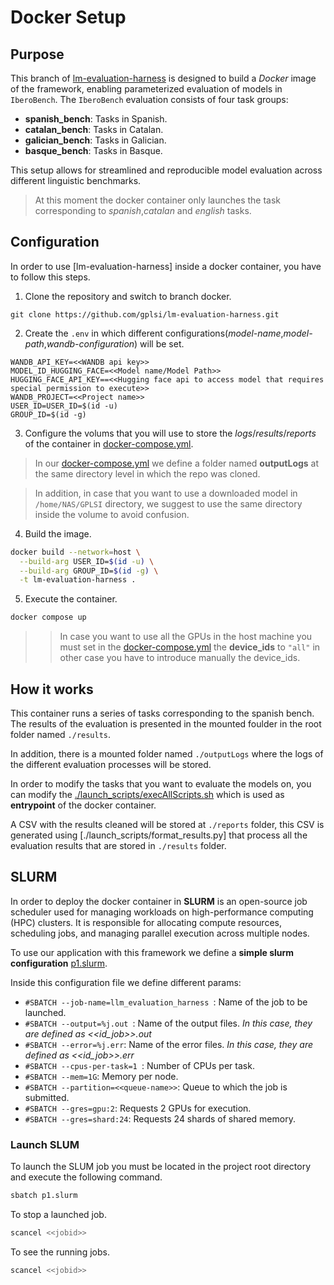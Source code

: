 
# Docker Setup

## Purpose  
This branch of [lm-evaluation-harness]() is designed to build a *Docker* image of the framework, enabling parameterized evaluation of models in `IberoBench`. The `IberoBench` evaluation consists of four task groups:

- **spanish_bench**: Tasks in Spanish.  
- **catalan_bench**: Tasks in Catalan.  
- **galician_bench**: Tasks in Galician.  
- **basque_bench**: Tasks in Basque.  

This setup allows for streamlined and reproducible model evaluation across different linguistic benchmarks.

> At this moment the docker container only launches the task corresponding to *spanish*,*catalan* and *english* tasks.

## Configuration

In order to use [lm-evaluation-harness] inside a docker container, you have to follow this steps.

1. Clone the repository and switch to branch docker.

```
git clone https://github.com/gplsi/lm-evaluation-harness.git
```

2. Create the `.env` in which different configurations(*model-name*,*model-path*,*wandb-configuration*) will be set.
```.env
WANDB_API_KEY=<<WANDB api key>>
MODEL_ID_HUGGING_FACE=<<Model name/Model Path>>
HUGGING_FACE_API_KEY==<<Hugging face api to access model that requires special permission to execute>>
WANDB_PROJECT=<<Project name>>
USER_ID=USER_ID=$(id -u)
GROUP_ID=$(id -g)
```

3. Configure the volums that you will use to store the *logs*/*results*/*reports* of the container in [docker-compose.yml](./docker-compose.yml).

> In our [docker-compose.yml](./docker-compose.yml) we define a folder named **outputLogs** at the same directory level in which the repo was cloned.

> In addition, in case that you want to use a downloaded model in `/home/NAS/GPLSI` directory, we suggest to use the same directory inside the volume to avoid confusion.

4. Build the image.
```bash
docker build --network=host \
  --build-arg USER_ID=$(id -u) \
  --build-arg GROUP_ID=$(id -g) \
  -t lm-evaluation-harness .

```

5. Execute the container.
```bash
docker compose up
```

>> In case you want to use all the GPUs in the host machine you must set in the [docker-compose.yml](./docker-compose.yml) the **device_ids** to `"all"` in other case you have to introduce manually the device_ids.


## How it works
This container runs a series of tasks corresponding to the spanish bench. The results of the evaluation is presented in the mounted foulder in the root folder named `./results`.

In addition, there is a mounted folder named `./outputLogs` where the logs of the different evaluation processes will be stored.

In order to modify the tasks that you want to evaluate the models on, you can modify the [./launch_scripts/execAllScripts.sh](./launch_scripts/execAllScripts.sh) which is used as **entrypoint** of the docker container.

A CSV with the results cleaned will be stored at `./reports` folder, this CSV is generated using [./launch_scripts/format_results.py] that process all the  evaluation results that are stored in  `./results` folder.

## SLURM
In order to deploy the docker container in **SLURM**  is an open-source job scheduler used for managing workloads on high-performance computing (HPC) clusters. It is responsible for allocating compute resources, scheduling jobs, and managing parallel execution across multiple nodes.

To use our application with this framework we define a **simple slurm configuration** [p1.slurm](./p1.slurm).

Inside this configuration file we define different params:
- `#SBATCH --job-name=llm_evaluation_harness `: Name of the job to be launched.  
- `#SBATCH --output=%j.out `: Name of the output files. *In this case, they are defined as <<id_job>>.out*  
- `#SBATCH --error=%j.err`: Name of the error files. *In this case, they are defined as <<id_job>>.err*  
- `#SBATCH --cpus-per-task=1 `: Number of CPUs per task.  
- `#SBATCH --mem=1G`: Memory per node.  
- `#SBATCH --partition=<<queue-name>>`: Queue to which the job is submitted.  
- `#SBATCH --gres=gpu:2`: Requests 2 GPUs for execution.  
- `#SBATCH --gres=shard:24`: Requests 24 shards of shared memory.  

### Launch SLUM

To launch the SLUM job you must be located in the project root directory and execute the following command.

```bash
sbatch p1.slurm
```

To stop a launched job.

```bash
scancel <<jobid>>
```

To see the running jobs.
```bash
scancel <<jobid>>
```


